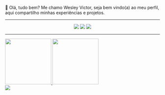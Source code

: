 🎫 Olá, tudo bem? Me chamo Wesley Victor, seja bem vindo(a) ao meu perfil,<br> aqui compartilho minhas experiências e projetos.
<hr>
<div  align="center"> 
  <a href="https://www.youtube.com/channel/UC1husJrbXb-_oUmdE5gK6Vw" target="_blank"><img src="https://img.shields.io/badge/-Youtube-%23EA4335?style=for-the-badge&logo=youtube&logoColor=white" target="_blank"></a>
  <a href="https://www.instagram.com/_wesleyvs/" target="_blank"><img src="https://img.shields.io/badge/-Instagram-%23E4405F?style=for-the-badge&logo=instagram&logoColor=white" target="_blank"></a>
  <a href="https://www.linkedin.com/in/wesley-victor-69a351208/" target="_blank"><img src="https://img.shields.io/badge/-LinkedIn-%230077B5?style=for-the-badge&logo=linkedin&logoColor=white" target="_blank"></a> 
</div>
<hr>
 <div>
  <a href="https://github.com/w3sfx">
  <img height="150em" src="https://github-readme-stats.vercel.app/api?username=w3sfx&show_icons=true&theme=dracula&include_all_commits=true&count_private=true"/>
  <img height="150em" src="https://github-readme-stats.vercel.app/api/top-langs/?username=w3sfx&layout=compact&langs_count=7&theme=dracula"/>
</div>
 
<img src="https://raw.githubusercontent.com/w3sfx/w3sfx/output/github-contribution-grid-snake.svg">
<!--
**w3sfx/w3sfx** is a ✨ _special_ ✨ repository because its `README.md` (this file) appears on your GitHub profile.

Here are some ideas to get you started:

- 🔭 I’m currently working on ...
- 🌱 I’m currently learning ...
- 👯 I’m looking to collaborate on ...
- 🤔 I’m looking for help with ...
- 💬 Ask me about ...
- 📫 How to reach me: ...
- 😄 Pronouns: ...
- ⚡ Fun fact: ...
-->
